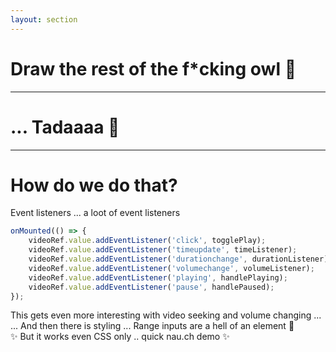 ```yaml
---
layout: section
---
```


# Draw the rest of the f*cking owl 🦉

---


# ... Tadaaaa 🎉

<VideoSimple url="http://distribution.bbb3d.renderfarming.net/video/mp4/bbb_sunflower_1080p_60fps_normal.mp4" />

---

# How do we do that?

Event listeners ... <v-click> a loot of event listeners </v-click>

<v-click>

```js
onMounted(() => {
    videoRef.value.addEventListener('click', togglePlay);
    videoRef.value.addEventListener('timeupdate', timeListener);
    videoRef.value.addEventListener('durationchange', durationListener);
    videoRef.value.addEventListener('volumechange', volumeListener);
    videoRef.value.addEventListener('playing', handlePlaying);
    videoRef.value.addEventListener('pause', handlePaused);
});
```

</v-click>

<v-click>
This gets even more interesting with video seeking and volume changing ...
</v-click>

<br/>

<v-click>
... And then there is styling ... Range inputs are a hell of an element 🫠
</v-click>

<br/>

<v-click>
✨ But it works even CSS only .. quick nau.ch demo ✨
</v-click>